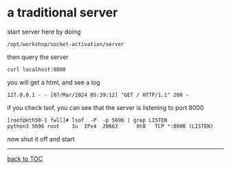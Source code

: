 # a traditional server

start server here by doing

```
/opt/workshop/socket-activation/server
```


then query the server 

```
curl localhost:8000
```

you will get a html, and see a log

```commandline
127.0.0.1 - - [07/Mar/2024 05:39:12] "GET / HTTP/1.1" 200 -
```

if you check lsof, you can see that the server is listening to port 8000

```commandline
[root@eth50-1 fwll]# lsof  -P  -p 5696 | grep LISTEN
python3 5696 root    3u  IPv4  20663      0t0   TCP *:8000 (LISTEN)

```
now shut it off and start 

---
[back to TOC](https://github.com/systemdemo/workshop/blob/main/workshop/README.md)